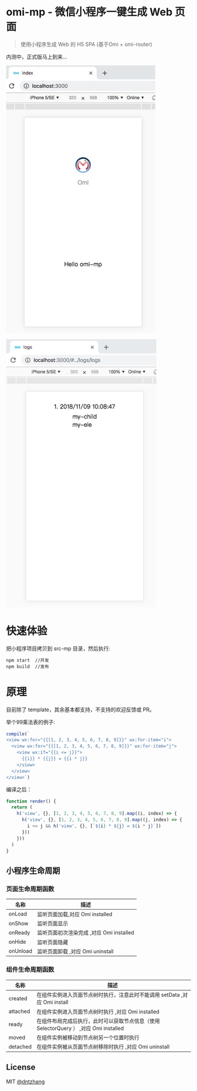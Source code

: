 # omi-mp - 微信小程序一键生成 Web 页面

> 使用小程序生成 Web 的 H5 SPA (基于Omi + omi-router)

内测中，正式版马上到来...

![](../../assets/mp1.jpg)

![](../../assets/mp2.jpg)

# 快速体验

把小程序项目拷贝到 src-mp 目录，然后执行:

```bash
npm start  //开发
npm build  //发布
```

# 原理

目前除了 template，其余基本都支持，不支持的欢迎反馈或 PR。

举个99乘法表的例子:

```js
compile(`
<view wx:for="{{[1, 2, 3, 4, 5, 6, 7, 8, 9]}}" wx:for-item="i">
  <view wx:for="{{[1, 2, 3, 4, 5, 6, 7, 8, 9]}}" wx:for-item="j">
    <view wx:if="{{i <= j}}">
      {{i}} * {{j}} = {{i * j}}
    </view>
  </view>
</view>`)
```

编译之后：

```js
function render() {
  return (
    h('view', {}, [1, 2, 3, 4, 5, 6, 7, 8, 9].map((i, index) => {
      h('view', {}, [1, 2, 3, 4, 5, 6, 7, 8, 9].map((j, index) => {
        i <= j && h('view', {}, [`${i} * ${j} = ${i * j}`])
      }))
    }))
  )
}
```

## 小程序生命周期

### 页面生命周期函数

| 名称 | 描述  |
| ------ | ------  |
| onLoad | 	监听页面加载,对应 Omi installed	  |
| onShow | 监听页面显示	  |
| onReady | 监听页面初次渲染完成 ,对应 Omi installed	 |
| onHide | 监听页面隐藏	  |
| onUnload | 监听页面卸载  ,对应 Omi uninstall	|

### 组件生命周期函数

| 名称 | 描述  |
| ------ | ------  |
| created | 	在组件实例进入页面节点树时执行，注意此时不能调用 setData	,对应 Omi install   |
| attached | 在组件实例进入页面节点树时执行	,对应 Omi installed   |
| ready | 在组件布局完成后执行，此时可以获取节点信息（使用 SelectorQuery ）	,对应 Omi installed  |
| moved | 在组件实例被移动到节点树另一个位置时执行	  |
| detached | 在组件实例被从页面节点树移除时执行 ,对应 Omi uninstall |

## License
MIT [@dntzhang](https://github.com/dntzhang)
